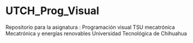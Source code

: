 # UTCH_Prog_Visual
Repositorio para la asignatura : Programación visual TSU mecatrónica  Mecatrónica y energías renovables Universidad Tecnológica de Chihuahua
